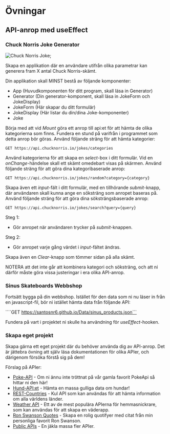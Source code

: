 # Övningar

## API-anrop med useEffect

### Chuck Norris Joke Generator
![Chuck Norris Joke](https://qph.cf2.quoracdn.net/main-qimg-2141243491f887a7634e95f0704e386b.webp);

Skapa en applikation där en användare utifrån olika parametrar kan generera fram X antal Chuck Norris-skämt.

Din applikation skall MINST bestå av följande komponenter:
- App (Huvudkomponenten för ditt program, skall läsa in Generator)
- Generator (Din generator-komponent, skall läsa in JokeForm och JokeDisplay)
- JokeForm (Här skapar du ditt formulär)
- JokeDisplay (Här listar du din/dina Joke-komponenter)
- Joke

Börja med att vid *Mount* göra ett anrop till api:et för att hämta de olika kategorierna som finns. Fundera en stund på varifrån i programmet som detta anrop bör göras.
Använd följande sträng för att hämta kategorier:

```GET https://api.chucknorris.io/jokes/categories```

Använd kategorierna för att skapa en *select*-box i ditt formulär. Vid en *onChange*-händelse skall ett skämt omedebart visas på skärmen.
Använd följande sträng för att göra dina kategoribaserade anrop:

```GET https://api.chucknorris.io/jokes/random?category={category}```

Skapa även ett *input*-fält i ditt formulär, med en tillhörande *submit*-knapp, där användaren skall kunna ange en söksträng som anropet baseras på. 
Använd följande sträng för att göra dina söksträngsbaserade anrop:

```GET https://api.chucknorris.io/jokes/search?query={query}```

Steg 1:
- Gör anropet när användaren trycker på *submit*-knappen.

Steg 2: 
- Gör anropet varje gång värdet i *input*-fältet ändras.

Skapa även en *Clear*-knapp som tömmer sidan på alla skämt.

NOTERA att det inte går att kombinera kategori och söksträng, och att ni därför måste göra vissa justeringar i era olika API-anrop.

### Sinus Skateboards Webbshop
Fortsätt bygga på din webbshop. Istället för den data som ni nu läser in från en javascript-fil, bör ni istället hämta data från följande API:

````GET https://santosnr6.github.io/Data/sinus_products.json```

Fundera på vart i projektet ni skulle ha användning för *useEffect*-hooken.


### Skapa eget projekt
Skapa gärna ett eget projekt där du behöver använda dig av API-anrop. Det är jättebra övning att själv läsa dokumentationen för olika APIer, och därigenom försöka förstå sig på dem!

Förslag på APIer:
- [Poke-API](https://pokeapi.co/) - Om ni ännu inte tröttnat på vår gamla favorit PokeApi så hittar ni den här!
- [Hund-API:et](https://dog.ceo/dog-api/) - Hämta en massa gulliga data om hundar!
- [REST-Countries](https://restcountries.com/) - Kul API som kan användas för att hämta information om alla världens länder.
- [Weather API](https://openweathermap.org/api) - Ett av de mest populära APIerna för hemmasnickrare, som kan användas för att skapa en väderapp.
- [Ron Swanson Quotes](https://github.com/jamesseanwright/ron-swanson-quotes?tab=readme-ov-file#ron-swanson-quotes-api) - Skapa en rolig quotifyer med citat från min personliga favorit Ron Swanson.
- [Public APIs](https://github.com/public-apis/public-apis?tab=readme-ov-file) - En jäkla massa fler APIer.

